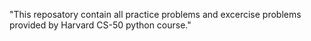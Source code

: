 "This reposatory contain all practice problems and excercise problems provided by Harvard CS-50 python course."
